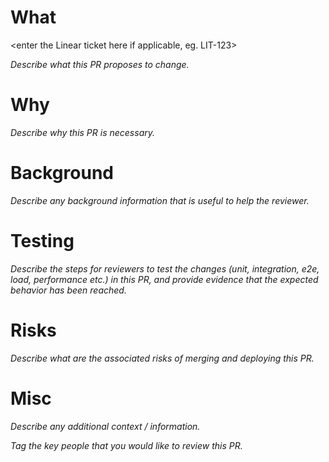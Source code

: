# What

<enter the Linear ticket here if applicable, eg. LIT-123>

<enter the Github issue number if applicable>

_Describe what this PR proposes to change._

# Why

_Describe why this PR is necessary._

# Background

_Describe any background information that is useful to help the reviewer._

# Testing

_Describe the steps for reviewers to test the changes (unit, integration, e2e, load, performance etc.) in this PR, and provide evidence that the expected behavior has been reached._

# Risks

_Describe what are the associated risks of merging and deploying this PR._

# Misc

_Describe any additional context / information._

_Tag the key people that you would like to review this PR._